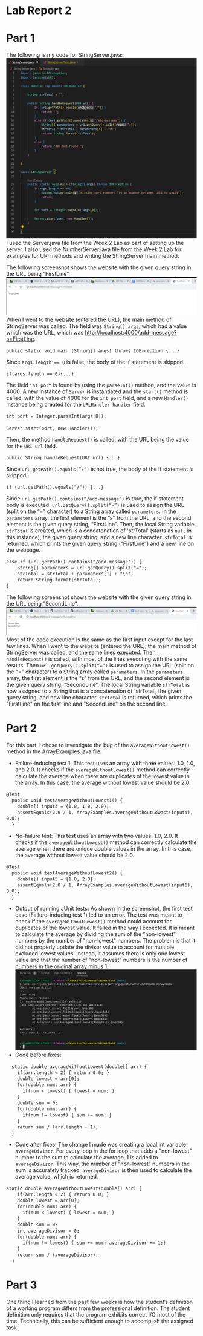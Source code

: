 # Lab Report 2

# Part 1
The following is my code for StringServer.java:
![Image](wk4lrpt1(1).png)
I used the Server.java file from the Week 2 Lab as part of setting up the server. I also used the NumberServer.java 
file from the Week 2 Lab for examples for URI methods and writing the StringServer main method.

The following screenshot shows the website with the given query string in the URL being “FirstLine”.
![Image](wk4lrpt1(2).png)
When I went to the website (entered the URL), the main method of StringServer was called. The field was `String[] args`, which had a 
value which was the URL, which was [http://localhost:4000/add-message?s=FirstLine](http://localhost:4000/add-message?s=FirstLine).
```
public static void main (String[] args) throws IOException {...}
```
Since `args.length == 0` is false, the body of the if statement is skipped. 
```
if(args.length == 0){...}
```
The field `int port` is found by using the `parseInt()` method, and the value is 4000. A new instance of `Server` is instantiated and
the `start()` method is called, with the value of 4000 for the `int port` field, and a new `Handler()` instance being created for the 
`URLHandler handler` field.
```
int port = Integer.parseInt(args[0]);

Server.start(port, new Handler());
```
Then, the method `handleRequest()` is called, with the URL being the value for the `URI url` field.
```
public String handleRequest(URI url) {...}
```
Since `url.getPath().equals(“/”)` is not true, the body of the if statement is skipped.
```
if (url.getPath().equals("/")) {...}
```
Since `url.getPath().contains(“/add-message”)` is true, the if statement body is executed. `url.getQuery().split(“=”)` is used to 
assign the URL (split on the “=” character) to a String array called `parameters`. In the `parameters` array, the first element is the “s” 
from the URL, and the second element is the given query string, “FirstLine”. Then, the local String variable `strTotal` is created, which is a 
concatenation of 'strTotal' (starts as `null` in this instance), the given query string, and a new line character. `strTotal` is returned, 
which prints the given query string (“FirstLine”) and a new line on the webpage.
```
else if (url.getPath().contains("/add-message")) {
    String[] parameters = url.getQuery().split("=");
    strTotal = strTotal + parameters[1] + "\n";
    return String.format(strTotal);
}
```
The following screenshot shows the website with the given query string in the URL being “SecondLine”. 
![Image](wk4lrpt1(3).png)
Most of the code execution is the same as the first input except for the last few lines. When I went to the website (entered the URL), 
the main method of StringServer was called, and the same lines executed. Then `handleRequest()` is called, with most of the lines executing 
with the same results. Then `url.getQuery().split(“=”)` is used to assign the URL (split on the “=” character) to a String array called `parameters`. 
In the `parameters` array, the first element is the “s” from the URL, and the second element is the given query string, “SecondLine”. The 
local String variable `strTotal` is now assigned to a String that is a concatenation of 'strTotal', the given query string, and new line character. `strTotal` 
is returned, which prints the "FirstLine" on the first line and "SecondLine" on the second line.

# Part 2
For this part, I chose to investigate the bug of the `averageWithoutLowest()` method in the ArrayExamples.java file.

* Failure-inducing test 1: This test uses an array with three values: 1.0, 1.0, and 2.0. It checks if the `averageWithoutLowest()` method can correctly 
calculate the average when there are duplicates of the lowest value in the array. In this case, the average without lowest value should be 2.0.
```
@Test
  public void testAverageWithoutLowest1() {
    double[] input4 = {1.0, 1.0, 2.0};
    assertEquals(2.0 / 1, ArrayExamples.averageWithoutLowest(input4), 0.0);
  }
```
* No-failure test: This test uses an array with two values: 1.0, 2.0. It checks if the `averageWithoutLowest()` method can correctly 
calculate the average when there are unique double values in the array. In this case, the average without lowest value should be 2.0.
```
@Test
  public void testAverageWithoutLowest2() {
    double[] input5 = {1.0, 2.0};
    assertEquals(2.0 / 1, ArrayExamples.averageWithoutLowest(input5), 0.0);
  }
```
* Output of running JUnit tests: As shown in the screenshot, the first test case (Failure-inducing test 1) led to an error. The test was meant to check if the `averageWithoutLowest()` method could account for duplicates of the lowest value. It failed in the way I expected. It is meant to calculate the average by dividing 
the sum of the "non-lowest" numbers by the number of "non-lowest" numbers. The problem is that it did not properly update the divisor value to account for multiple excluded lowest values. Instead, it assumes there is only one lowest value and that the number of "non-lowest" numbers is the number of numbers in the original array minus 1.
![Image](wk4lrpt2(1).png)
* Code before fixes:
```
  static double averageWithoutLowest(double[] arr) {
    if(arr.length < 2) { return 0.0; }
    double lowest = arr[0];
    for(double num: arr) {
      if(num < lowest) { lowest = num; }
    }
    double sum = 0;
    for(double num: arr) {
      if(num != lowest) { sum += num; }
    }
    return sum / (arr.length - 1);
  }
```
* Code after fixes: The change I made was creating a local int variable `averageDivisor`. For every loop in the for loop that adds a "non-lowest" number to the sum to 
calculate the average, 1 is added to `averageDivisor`. This way, the number of "non-lowest" numbers in the sum is accurately tracked. `averageDivisor` is then used to 
calculate the average value, which is returned.
```
static double averageWithoutLowest(double[] arr) {
    if(arr.length < 2) { return 0.0; }
    double lowest = arr[0];
    for(double num: arr) {
      if(num < lowest) { lowest = num; }
    }
    double sum = 0;
    int averageDivisor = 0;
    for(double num: arr) {
      if(num != lowest) { sum += num; averageDivisor += 1;}
    }
    return sum / (averageDivisor);
  }
```

# Part 3
One thing I learned from the past few weeks is how the student’s definition of a working program differs from the professional definition. 
The student definition only requires that the program exhibits correct I/O most of the time. Technically, this can be sufficient enough to 
accomplish the assigned task.


